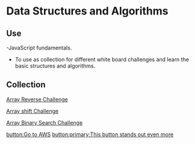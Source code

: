 # Data Structures and Algorithms

## Use
-JavaScript fundamentals.

 - To use as collection for different white board challenges and learn the basic structures and algorithms.


## Collection

[Array Reverse Challenge](https://github.com/Judahhunger/data-structures-and-algorithms-JavaScript/tree/master/challenges/array_reverse)

[Array shift Challenge](https://github.com/Judahhunger/data-structures-and-algorithms-JavaScript/tree/master/challenges/array_shift)

[Array Binary Search Challenge](https://github.com/Judahhunger/data-structures-and-algorithms-JavaScript/tree/master/challenges/array_binary_search)


[button:Go to AWS](http://my.example.com) 
[button:primary:This button stands out even more](http://my.example.com)
                 
